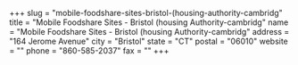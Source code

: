 +++
slug = "mobile-foodshare-sites-bristol-(housing-authority-cambridg"
title = "Mobile Foodshare Sites - Bristol (housing Authority-cambridg"
name = "Mobile Foodshare Sites - Bristol (housing Authority-cambridg"
address = "164 Jerome Avenue"
city = "Bristol"
state = "CT"
postal = "06010"
website = ""
phone = "860-585-2037"
fax = ""
+++
